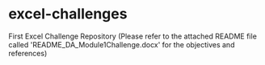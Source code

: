 # excel-challenges
First Excel Challenge Repository (Please refer to the attached README file called 'README_DA_Module1Challenge.docx' for the objectives and references)
